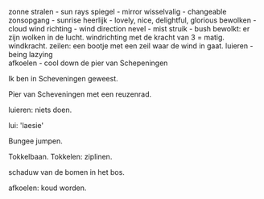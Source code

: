 zonne stralen - sun rays
spiegel - mirror
wisselvalig - changeable
zonsopgang - sunrise
heerlijk - lovely, nice, delightful, glorious
bewolken -  cloud
wind richting - wind direction
nevel - mist
struik - bush
bewolkt: er zijn wolken in de lucht.
windrichting met de kracht van 3 = matig.
windkracht.
zeilen: een bootje met een zeil waar de wind in gaat.
luieren - being lazying  
afkoelen - cool down
de pier van Schepeningen 

Ik ben in Scheveningen geweest.

Pier van Scheveningen met een reuzenrad.

luieren: niets doen.

lui: 'laesie'

Bungee jumpen.

Tokkelbaan. Tokkelen: ziplinen.

schaduw van de bomen in het bos.

afkoelen: koud worden.